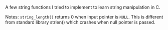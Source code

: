 A few string functions I tried to implement to learn string manipulation in C.

Notes:
`string_length()` returns 0 when input pointer is `NULL`. This is different from standard library strlen() which crashes when null pointer is passed.

